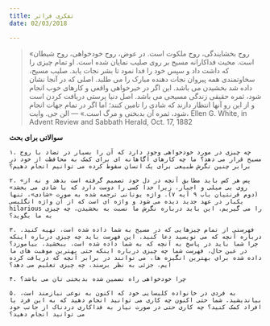 ```yaml
---
title: تفکری فراتر
date: 02/03/2018

---
```


> <p></p>
> «روح بخشایندگی، روح ملکوت است. در عوض، روح خودخواهی، روح شیطان است. محبت فداکارانه مسیح بر روی صلیب نمایان شده است. او تمام چیزی را که داشت داد و سپس خود را فدا نمود تا بشر نجات یابد. صلیب مسیح، سخاوتمندی همه پیروان نجات دهنده مبارک را می طلبد. اصلی که در آنجا نشان داده شد بخشیدن می باشد. این اگر در خیرخواهی واقعی و کارهای خوب انجام شود، ثمره حقیقی زندگی مسیحی می باشد. اصل دنیا پرستی دریافت کردن است و از این رو آنها انتظار دارند که شادی را تامین کنند؛ اما اگر در تمام جهات انجام شود، ثمره آن بدبختی و مرگ است.» — الن جی. وایت، Ellen G. White, in Advent Review and Sabbath Herald, Oct. 17, 1882

**سوالاتی برای بحث**

`۱. چه چیزی در مورد خودخواهی وجود دارد که آن را بسیار در تضاد با روح مسیح قرار می دهد؟ ما چه کارهای آگاهانه ای برای کمک به محافظت از خود در برابر چنین نگرش طبیعی برای یک انسان سقوط کرده می توانیم انجام دهیم؟`

`۲. «پس هر کس باید مطابق آنچه در دل خود تصمیم گرفته است بدهد و نه از روی بی میلی و اجبار، زیرا خدا کسی را دوست دارد که با شادی می بخشد» (دوم قرنتیان باب ۹ آیه ۷). واژه یونانی ترجمه شده به صورت «شادی»، تنها یکبار در عهد جدید دیده می شود و واژه ای است که از آن واژه انگلیسی hilarious را می گیریم. این باید درباره نگرش ما نسبت به بخشیدن، چه چیزی به ما بگوید؟`

`۳. فهرستی از تمام چیزهایی که در مسیح به شما داده شده است، تهیه کنید. درباره آنچه که می نویسید دعا کنید. این فهرست باید چه چیزی درباره اینکه چرا شما باید در پاسخ به آنچه که به شما داده شده است، ببخشید، بیاموزد؟ در عین حال، فهرست شما چه چیزی درباره اینکه حتی بهترین موهبت های ما داده شده برای بهترین انگیزه ها، می توانند در برابر آنچه که دریافت کرده ایم، جزئی به نظر برسند، چه چیزی تعلیم می دهد؟`

`۴. چرا خودخواهی راه تضمین شده بدبختی تان می باشد؟`

`۵. به فردی در خانواده کلیسایی خود که اکنون به نوعی نیازمند است، بیاندیشید. شما حتی اکنون چه کاری می توانید انجام دهید که به این فرد یا افراد کمک کنید؟ چه کاری حتی در صورت نیاز به فداکاری دردناک از جانب خود می توانید انجام دهید؟`